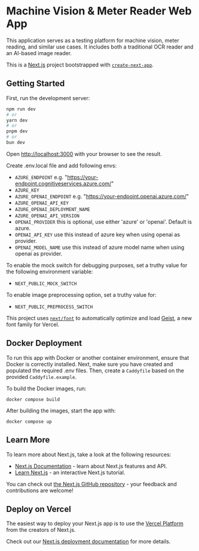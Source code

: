 # Machine Vision & Meter Reader Web App

This application serves as a testing platform for machine vision, meter reading, and similar use cases.
It includes both a traditional OCR reader and an AI-based image reader.

This is a [Next.js](https://nextjs.org) project bootstrapped with [`create-next-app`](https://nextjs.org/docs/app/api-reference/cli/create-next-app).

## Getting Started

First, run the development server:

```bash
npm run dev
# or
yarn dev
# or
pnpm dev
# or
bun dev
```

Open [http://localhost:3000](http://localhost:3000) with your browser to see the result.

Create .env.local file and add following envs:

- `AZURE_ENDPOINT` e.g. "https://your-endpoint.cognitiveservices.azure.com/"
- `AZURE_KEY`
- `AZURE_OPENAI_ENDPOINT` e.g. "https://your-endpoint.openai.azure.com/"
- `AZURE_OPENAI_API_KEY`
- `AZURE_OPENAI_DEPLOYMENT_NAME`
- `AZURE_OPENAI_API_VERSION`
- `OPENAI_PROVIDER` this is optional, use either 'azure' or 'openai'. Default is azure.
- `OPENAI_API_KEY` use this instead of azure key when using openai as provider.
- `OPENAI_MODEL_NAME` use this instead of azure model name when using openai as provider.

To enable the mock switch for debugging purposes, set a truthy value for the following environment variable:

- `NEXT_PUBLIC_MOCK_SWITCH`

To enable image preprocessing option, set a truthy value for:

- `NEXT_PUBLIC_PREPROCESS_SWITCH`

This project uses [`next/font`](https://nextjs.org/docs/app/building-your-application/optimizing/fonts) to automatically optimize and load [Geist](https://vercel.com/font), a new font family for Vercel.

## Docker Deployment

To run this app with Docker or another container environment, ensure that Docker is correctly installed.
Next, make sure you have created and populated the required .env files.
Then, create a `Caddyfile` based on the provided `Caddyfile.example`.

To build the Docker images, run:

```
docker compose build
```

After building the images, start the app with:

```
docker compose up
```

## Learn More

To learn more about Next.js, take a look at the following resources:

- [Next.js Documentation](https://nextjs.org/docs) - learn about Next.js features and API.
- [Learn Next.js](https://nextjs.org/learn) - an interactive Next.js tutorial.

You can check out [the Next.js GitHub repository](https://github.com/vercel/next.js) - your feedback and contributions are welcome!

## Deploy on Vercel

The easiest way to deploy your Next.js app is to use the [Vercel Platform](https://vercel.com/new?utm_medium=default-template&filter=next.js&utm_source=create-next-app&utm_campaign=create-next-app-readme) from the creators of Next.js.

Check out our [Next.js deployment documentation](https://nextjs.org/docs/app/building-your-application/deploying) for more details.
